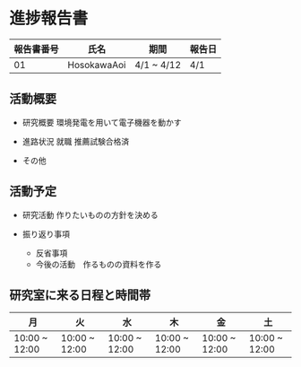 # 進捗報告書

報告書番号 | 氏名   | 期間         | 報告日
----- | ---- | ---------- | ---
01    | HosokawaAoi | 4/1 ~ 4/12 | 4/1

## 活動概要

- 研究概要 環境発電を用いて電子機器を動かす

- 進路状況 就職 推薦試験合格済

- その他

## 活動予定

- 研究活動 作りたいものの方針を決める

- 振り返り事項

  - 反省事項　
  - 今後の活動　作るものの資料を作る

## 研究室に来る日程と時間帯

月             | 火             | 水             | 木             | 金             | 土
------------- | ------------- | ------------- | ------------- | ------------- | -------------
10:00 ~ 12:00 | 10:00 ~ 12:00 | 10:00 ~ 12:00 | 10:00 ~ 12:00 | 10:00 ~ 12:00 | 10:00 ~ 12:00
